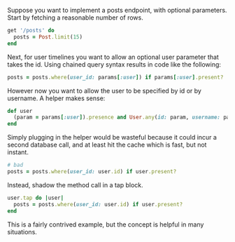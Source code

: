 Suppose you want to implement a posts endpoint, with optional parameters. Start by fetching a reasonable number of rows. 

```ruby
get '/posts' do
  posts = Post.limit(15)
end
```

Next, for user timelines you want to allow an optional user parameter that takes the id. Using chained query syntax results in code like the following:

```ruby
posts = posts.where(user_id: params[:user]) if params[:user].present?
```

However now you want to allow the user to be specified by id or by username. A helper makes sense:

```ruby
def user
  (param = params[:user]).presence and User.any(id: param, username: param).first
end
```

Simply plugging in the helper would be wasteful because it could incur a second database call, and at least hit the cache which is fast, but not instant. 

```ruby
# bad
posts = posts.where(user_id: user.id) if user.present?
```

Instead, shadow the method call in a tap block.

```ruby
user.tap do |user|
  posts = posts.where(user_id: user.id) if user.present?
end
```

This is a fairly contrived example, but the concept is helpful in many situations.